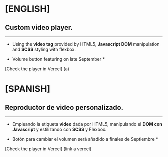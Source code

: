 # [ENGLISH]

## Custom video player.
------

- Using the **video tag** provided by HTML5, **Javascript DOM** manipulation and **SCSS** styling with flexbox.

* Volume button featuring on late September *

[Check the player in Vercel] (a)

# [SPANISH]

## Reproductor de video personalizado.
------

- Empleando la etiqueta **video** dada por HTML5, manipulando el **DOM con Javascript** y estilizando con **SCSS** y Flexbox. 

* Botón para cambiar el volumen será añadido a finales de Septiembre *

[Check the player in Vercel] (link a vercel)
